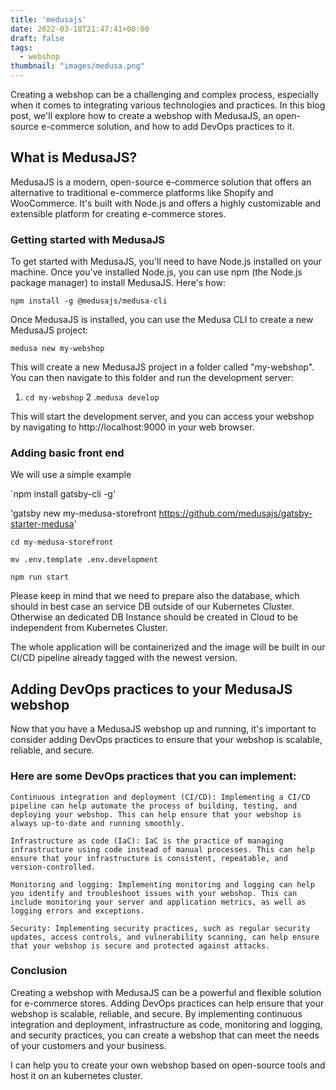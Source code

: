 ```yaml
---
title: 'medusajs'
date: 2022-03-18T21:47:41+00:00
draft: false
tags:
  - webshop
thumbnail: "images/medusa.png"
---
```



Creating a webshop can be a challenging and complex process, especially when it comes to integrating various technologies and practices. In this blog post, we'll explore how to create a webshop with MedusaJS, an open-source e-commerce solution, and how to add DevOps practices to it.

## What is MedusaJS?

MedusaJS is a modern, open-source e-commerce solution that offers an alternative to traditional e-commerce platforms like Shopify and WooCommerce. It's built with Node.js and offers a highly customizable and extensible platform for creating e-commerce stores.

### Getting started with MedusaJS

To get started with MedusaJS, you'll need to have Node.js installed on your machine. Once you've installed Node.js, you can use npm (the Node.js package manager) to install MedusaJS. Here's how:


`npm install -g @medusajs/medusa-cli`

Once MedusaJS is installed, you can use the Medusa CLI to create a new MedusaJS project:

`medusa new my-webshop`

This will create a new MedusaJS project in a folder called "my-webshop". You can then navigate to this folder and run the development server:

1. `cd my-webshop`
2 .`medusa develop`

This will start the development server, and you can access your webshop by navigating to http://localhost:9000 in your web browser.

### Adding basic front end

We will use a simple example

`npm install gatsby-cli -g'

'gatsby new my-medusa-storefront https://github.com/medusajs/gatsby-starter-medusa'

`cd my-medusa-storefront`

`mv .env.template .env.development`

`npm run start`

Please keep in mind that we need to prepare also the database, which should in best case an service DB outside of our Kubernetes Cluster. Otherwise an dedicated DB Instance should be created in Cloud to be independent from Kubernetes Cluster.

The whole application will be containerized and the image will be built in our CI/CD pipeline already tagged with the newest version.

## Adding DevOps practices to your MedusaJS webshop

Now that you have a MedusaJS webshop up and running, it's important to consider adding DevOps practices to ensure that your webshop is scalable, reliable, and secure.

### Here are some DevOps practices that you can implement:

    Continuous integration and deployment (CI/CD): Implementing a CI/CD pipeline can help automate the process of building, testing, and deploying your webshop. This can help ensure that your webshop is always up-to-date and running smoothly.

    Infrastructure as code (IaC): IaC is the practice of managing infrastructure using code instead of manual processes. This can help ensure that your infrastructure is consistent, repeatable, and version-controlled.

    Monitoring and logging: Implementing monitoring and logging can help you identify and troubleshoot issues with your webshop. This can include monitoring your server and application metrics, as well as logging errors and exceptions.

    Security: Implementing security practices, such as regular security updates, access controls, and vulnerability scanning, can help ensure that your webshop is secure and protected against attacks.

### Conclusion

Creating a webshop with MedusaJS can be a powerful and flexible solution for e-commerce stores. Adding DevOps practices can help ensure that your webshop is scalable, reliable, and secure. By implementing continuous integration and deployment, infrastructure as code, monitoring and logging, and security practices, you can create a webshop that can meet the needs of your customers and your business.

I can help you to create your own webshop based on open-source tools and host it on an kubernetes cluster.